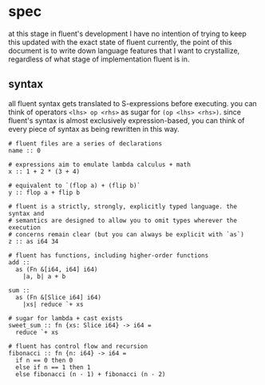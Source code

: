 # spec

at this stage in fluent's development I have no intention of trying to keep this
updated with the exact state of fluent currently, the point of this document is
to write down language features that I want to crystallize, regardless of what
stage of implementation fluent is in.

## syntax

all fluent syntax gets translated to S-expressions before executing. you can
think of operators `<lhs> op <rhs>` as sugar for `(op <lhs> <rhs>)`. since
fluent's syntax is almost exclusively expression-based, you can think of every
piece of syntax as being rewritten in this way.

```fluent
# fluent files are a series of declarations
name :: 0

# expressions aim to emulate lambda calculus + math
x :: 1 + 2 * (3 + 4)

# equivalent to `(flop a) + (flip b)`
y :: flop a + flip b

# fluent is a strictly, strongly, explicitly typed language. the syntax and
# semantics are designed to allow you to omit types wherever the execution
# concerns remain clear (but you can always be explicit with `as`)
z :: as i64 34

# fluent has functions, including higher-order functions
add ::
  as (Fn &[i64, i64] i64)
    |a, b| a + b

sum ::
  as (Fn &[Slice i64] i64)
    |xs| reduce `+ xs

# sugar for lambda + cast exists
sweet_sum :: fn {xs: Slice i64} -> i64 =
  reduce `+ xs

# fluent has control flow and recursion
fibonacci :: fn {n: i64} -> i64 =
  if n == 0 then 0
  else if n == 1 then 1
  else fibonacci (n - 1) + fibonacci (n - 2)
```